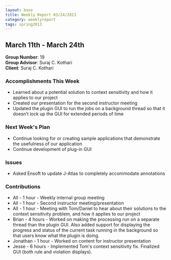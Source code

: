 ```yaml
---
layout: base
title: Weekly Report 03/24/2013
category: weeklyreport
tags: spring2013
---
```


## March 11th - March 24th

**Group Number**: 19  
**Group Advisor**: Suraj C. Kothari  
**Client**: Suraj C. Kothari  

### Accomplishments This Week

* Learned about a potential solution to context sensitivity and how it applies to our project
* Created our presentation for the second instructor meeting
* Updated the plugin GUI to run the jobs on a background thread so that it doesn’t lock up the GUI for extended periods of time

### Next Week's Plan

* Continue looking for or creating sample applications that demonstrate the usefulness of our application
* Continue development of plug-in GUI

### Issues

* Asked Ensoft to update J-Atlas to completely accommodate annotations

### Contributions

* All - 1 hour - Weekly internal group meeting
* All - 1 hour - Second instructor meeting/presentation
* All - 1 hour - Meeting with Tom/Daniel to hear about their solutions to the context sensitivity problem, and how it applies to our project
* Brian - 4 hours - Worked on making the processing run on a separate thread than the plugin GUI. Also added support for displaying the progress and status of the current task running in the background so that users know what the plugin is doing.
* Jonathan - 1 hour - Worked on content for instructor presentation
* Jesse - 6 hours - Implemented Tom's context sensitivity fix. Finalized GUI (both rule and violation displays). 
